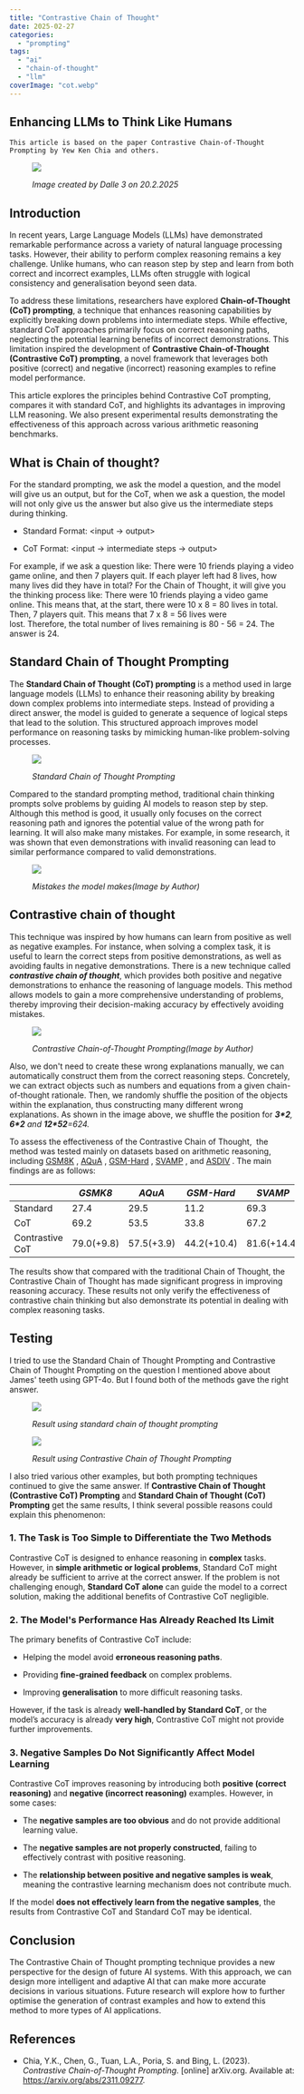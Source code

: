 ```yaml
---
title: "Contrastive Chain of Thought"
date: 2025-02-27
categories: 
  - "prompting"
tags: 
  - "ai"
  - "chain-of-thought"
  - "llm"
coverImage: "cot.webp"
---
```


## Enhancing LLMs to Think Like Humans

```
This article is based on the paper Contrastive Chain-of-Thought Prompting by Yew Ken Chia and others.
```

<figure>

![](images/cot.webp)

<figcaption>

_Image created by Dalle 3 on 20.2.2025_

</figcaption>

</figure>

## Introduction

In recent years, Large Language Models (LLMs) have demonstrated remarkable performance across a variety of natural language processing tasks. However, their ability to perform complex reasoning remains a key challenge. Unlike humans, who can reason step by step and learn from both correct and incorrect examples, LLMs often struggle with logical consistency and generalisation beyond seen data.

To address these limitations, researchers have explored **Chain-of-Thought (CoT) prompting**, a technique that enhances reasoning capabilities by explicitly breaking down problems into intermediate steps. While effective, standard CoT approaches primarily focus on correct reasoning paths, neglecting the potential learning benefits of incorrect demonstrations. This limitation inspired the development of **Contrastive Chain-of-Thought (Contrastive CoT) prompting**, a novel framework that leverages both positive (correct) and negative (incorrect) reasoning examples to refine model performance.

This article explores the principles behind Contrastive CoT prompting, compares it with standard CoT, and highlights its advantages in improving LLM reasoning. We also present experimental results demonstrating the effectiveness of this approach across various arithmetic reasoning benchmarks.

## What is Chain of thought?

For the standard prompting, we ask the model a question, and the model will give us an output, but for the CoT, when we ask a question, the model will not only give us the answer but also give us the intermediate steps during thinking.

- Standard Format: <input → output>

- CoT Format: <input → intermediate steps → output>

For example, if we ask a question like: There were 10 friends playing a video game online, and then 7 players quit. If each player left had 8 lives, how many lives did they have in total? For the Chain of Thought, it will give you the thinking process like: There were 10 friends playing a video game online. This means that, at the start, there were 10 x 8 = 80 lives in total. Then, 7 players quit. This means that 7 x 8 = 56 lives were lost. Therefore, the total number of lives remaining is 80 - 56 = 24. The answer is 24.

## Standard Chain of Thought Prompting

The **Standard Chain of Thought (CoT) prompting** is a method used in large language models (LLMs) to enhance their reasoning ability by breaking down complex problems into intermediate steps. Instead of providing a direct answer, the model is guided to generate a sequence of logical steps that lead to the solution. This structured approach improves model performance on reasoning tasks by mimicking human-like problem-solving processes.

<figure>

![](images/Screenshot-2025-03-11-at-8.49.17 pm-1-1024x349.png)

<figcaption>

_Standard Chain of Thought Prompting_

</figcaption>

</figure>

Compared to the standard prompting method, traditional chain thinking prompts solve problems by guiding AI models to reason step by step. Although this method is good, it usually only focuses on the correct reasoning path and ignores the potential value of the wrong path for learning. It will also make many mistakes. For example, in some research, it was shown that even demonstrations with invalid reasoning can lead to similar performance compared to valid demonstrations.

<figure>

![](images/Screenshot-2025-02-20-at-8.30.58 PM-1024x323-1.png)

<figcaption>

_Mistakes the model makes(Image by Author)_

</figcaption>

</figure>

## Contrastive chain of thought

This technique was inspired by how humans can learn from positive as well as negative examples. For instance, when solving a complex task, it is useful to learn the correct steps from positive demonstrations, as well as avoiding faults in negative demonstrations. There is a new technique called **_contrastive chain of thought_**, which provides both positive and negative demonstrations to enhance the reasoning of language models. This method allows models to gain a more comprehensive understanding of problems, thereby improving their decision-making accuracy by effectively avoiding mistakes.

<figure>

![](images/Screenshot-2025-03-11-at-9.52.02 pm-1024x384.png)

<figcaption>

_Contrastive Chain-of-Thought Prompting(Image by Author)_

</figcaption>

</figure>

Also, we don't need to create these wrong explanations manually, we can automatically construct them from the correct reasoning steps. Concretely, we can extract objects such as numbers and equations from a given chain-of-thought rationale. Then, we randomly shuffle the position of the objects within the explanation, thus constructing many different wrong explanations. As shown in the image above, we shuffle the position for _**3\*2**, **6\*2** and **12\*52**\=624._

To assess the effectiveness of the Contrastive Chain of Thought,  the method was tested mainly on datasets based on arithmetic reasoning, including [GSM8K](https://github.com/openai/grade-school-math) , [AQuA](https://github.com/google-deepmind/AQuA) , [GSM-Hard](https://huggingface.co/datasets/reasoning-machines/gsm-hard) , [SVAMP](http://xcar.com.cn) , and [ASDIV](https://github.com/chaochun/nlu-asdiv-dataset) . The main findings are as follows:

|  | **_GSMK8_** | **_AQuA_** | **_GSM-Hard_** | **_SVAMP_** | **_ASDIV_** |
| --- | --- | --- | --- | --- | --- |
| Standard | 27.4 | 29.5 | 11.2 | 69.3 | 75.8 |
| CoT | 69.2 | 53.5 | 33.8 | 67.2 | 70.8 |
| Contrastive CoT | 79.0(+9.8) | 57.5(+3.9) | 44.2(+10.4) | 81.6(+14.4) | 84.4(+13.6) |

The results show that compared with the traditional Chain of Thought, the Contrastive Chain of Thought has made significant progress in improving reasoning accuracy. These results not only verify the effectiveness of contrastive chain thinking but also demonstrate its potential in dealing with complex reasoning tasks.

## Testing

I tried to use the Standard Chain of Thought Prompting and Contrastive Chain of Thought Prompting on the question I mentioned above about James' teeth using GPT-4o. But I found both of the methods gave the right answer.

<figure>

![](images/Screenshot-2025-03-11-at-10.11.44 pm-997x1024.png)

<figcaption>

_Result using standard chain of thought prompting_

</figcaption>

</figure>

<figure>

![](images/Screenshot-2025-03-11-at-10.15.44 pm-759x1024.png)

<figcaption>

_Result using Contrastive Chain of Thought Prompting_

</figcaption>

</figure>

I also tried various other examples, but both prompting techniques continued to give the same answer. If **Contrastive Chain of Thought (Contrastive CoT) Prompting** and **Standard Chain of Thought (CoT) Prompting** get the same results, I think several possible reasons could explain this phenomenon:

### **1\. The Task is Too Simple to Differentiate the Two Methods**

Contrastive CoT is designed to enhance reasoning in **complex** tasks. However, in **simple arithmetic or logical problems**, Standard CoT might already be sufficient to arrive at the correct answer. If the problem is not challenging enough, **Standard CoT alone** can guide the model to a correct solution, making the additional benefits of Contrastive CoT negligible.

### **2\. The Model's Performance Has Already Reached Its Limit**

The primary benefits of Contrastive CoT include:

- Helping the model avoid **erroneous reasoning paths**.

- Providing **fine-grained feedback** on complex problems.

- Improving **generalisation** to more difficult reasoning tasks.

However, if the task is already **well-handled by Standard CoT**, or the model’s accuracy is already **very high**, Contrastive CoT might not provide further improvements.

### **3\. Negative Samples Do Not Significantly Affect Model Learning**

Contrastive CoT improves reasoning by introducing both **positive (correct reasoning)** and **negative (incorrect reasoning)** examples. However, in some cases:

- The **negative samples are too obvious** and do not provide additional learning value.

- The **negative samples are not properly constructed**, failing to effectively contrast with positive reasoning.

- The **relationship between positive and negative samples is weak**, meaning the contrastive learning mechanism does not contribute much.

If the model **does not effectively learn from the negative samples**, the results from Contrastive CoT and Standard CoT may be identical.

## Conclusion

The Contrastive Chain of Thought prompting technique provides a new perspective for the design of future AI systems. With this approach, we can design more intelligent and adaptive AI that can make more accurate decisions in various situations. Future research will explore how to further optimise the generation of contrast examples and how to extend this method to more types of AI applications.

## References

- Chia, Y.K., Chen, G., Tuan, L.A., Poria, S. and Bing, L. (2023). _Contrastive Chain-of-Thought Prompting_. \[online\] arXiv.org. Available at: https://arxiv.org/abs/2311.09277.
